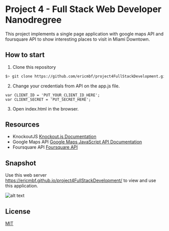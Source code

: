 # Project 4 - Full Stack Web Developer Nanodregree

This project implements a single page application with google maps API and foursquare API to show interesting places to visit in Miami Downtown.

## How to start
1. Clone this repository
  ```bash
  $> git clone https://github.com/ericmbf/project4FullStackDevelopment.git
  ```
2. Change your credentials from API on the app.js file.
```
var CLIENT_ID = 'PUT_YOUR_CLIENT_ID_HERE';
var CLIENT_SECRET = 'PUT_SECRET_HERE';
```

3. Open index.html in the browser.


## Resources
* KnockoutJS [Knockout.js Documentation](http://knockoutjs.com/documentation/introduction.html)
* Google Maps API [Google Maps JavaScript API Documentation](https://developers.google.com/maps/documentation/javascript/tutorial)
* Foursquare API [Foursquare API](https://developer.foursquare.com/)

## Snapshot
Use this web server https://ericmbf.github.io/project4FullStackDevelopment/ to view and use this application. 

![alt text](https://raw.githubusercontent.com/ericmbf/project4FullStackDevelopment/master/img/snapshot.png "alt text")

## License
[MIT](LICENSE)
